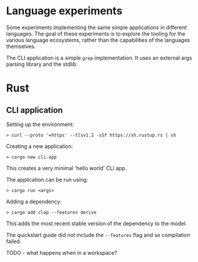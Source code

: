 # Language experiments

Some experiments implementing the same simple applications in different languages.
The goal of these experiments is to explore the tooling for the various language ecosystems, rather than the 
capabilities of the languages themselves.

The CLI application is a simple `grep` implementation. It uses an external args parsing library and the stdlib.

# Rust

## CLI application

Setting up the environment:

```shell
> curl --proto '=https' --tlsv1.2 -sSf https://sh.rustup.rs | sh
```

Creating a new application:

```shell
> cargo new cli-app
```

This creates a very minimal 'hello world' CLI app.

The application can be run using:

```shell
> cargo run <args>
```

Adding a dependency:

```shell
> cargo add clap --features derive
```

This adds the most recent stable version of the dependency to the model.

The quickstart guide did not include the `--features` flag and so compilation failed.

TODO - what happens when in a workspace?
